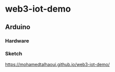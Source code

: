 # web3-iot-demo


## Arduino

### Hardware

### Sketch


https://mohamedtalhaoui.github.io/web3-iot-demo/
